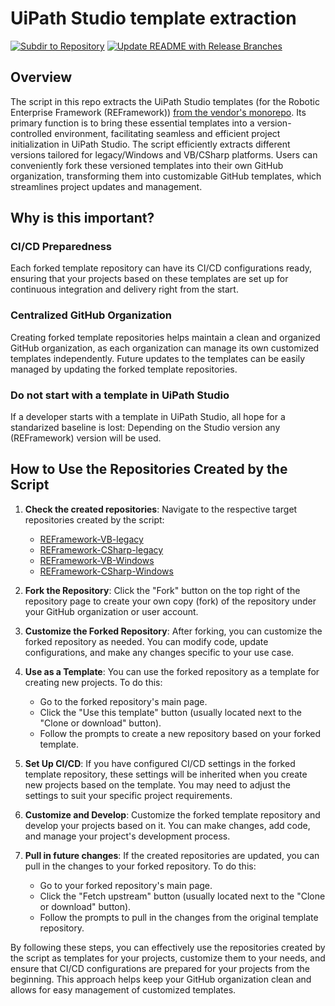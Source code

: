 # UiPath Studio template extraction

[![Subdir to Repository](https://github.com/rpapub/BuoyantXenon/actions/workflows/subdir_to_repository.yml/badge.svg)](https://github.com/rpapub/BuoyantXenon/actions/workflows/subdir_to_repository.yml) [![Update README with Release Branches](https://github.com/rpapub/BuoyantXenon/actions/workflows/update-readmes.yml/badge.svg)](https://github.com/rpapub/BuoyantXenon/actions/workflows/update-readmes.yml)

## Overview

The script in this repo extracts the UiPath Studio templates (for the Robotic Enterprise Framework (REFramework)) [from the vendor's monorepo](https://github.com/UiPath-Services/StudioTemplates/). Its primary function is to bring these essential templates into a version-controlled environment, facilitating seamless and efficient project initialization in UiPath Studio. The script efficiently extracts different versions tailored for legacy/Windows and VB/CSharp platforms. Users can conveniently fork these versioned templates into their own GitHub organization, transforming them into customizable GitHub templates, which streamlines project updates and management.

## Why is this important?

### CI/CD Preparedness

Each forked template repository can have its CI/CD configurations ready, ensuring that your projects based on these templates are set up for continuous integration and delivery right from the start.

### Centralized GitHub Organization

Creating forked template repositories helps maintain a clean and organized GitHub organization, as each organization can manage its own customized templates independently. Future updates to the templates can be easily managed by updating the forked template repositories.

### Do not start with a template in UiPath Studio

If a developer starts with a template in UiPath Studio, all hope for a standarized baseline is lost: Depending on the Studio version any (REFramework) version will be used.

## How to Use the Repositories Created by the Script

1. **Check the created repositories**: Navigate to the respective target repositories created by the script:

   - [REFramework-VB-legacy](https://github.com/rpapub/REFramework-VB-legacy.git)
   - [REFramework-CSharp-legacy](https://github.com/rpapub/REFramework-CSharp-legacy.git)
   - [REFramework-VB-Windows](https://github.com/rpapub/REFramework-VB-Windows.git)
   - [REFramework-CSharp-Windows](https://github.com/rpapub/REFramework-CSharp-Windows.git)

2. **Fork the Repository**: Click the "Fork" button on the top right of the repository page to create your own copy (fork) of the repository under your GitHub organization or user account.

3. **Customize the Forked Repository**: After forking, you can customize the forked repository as needed. You can modify code, update configurations, and make any changes specific to your use case.

4. **Use as a Template**: You can use the forked repository as a template for creating new projects. To do this:

   - Go to the forked repository's main page.
   - Click the "Use this template" button (usually located next to the "Clone or download" button).
   - Follow the prompts to create a new repository based on your forked template.

5. **Set Up CI/CD**: If you have configured CI/CD settings in the forked template repository, these settings will be inherited when you create new projects based on the template. You may need to adjust the settings to suit your specific project requirements.

6. **Customize and Develop**: Customize the forked template repository and develop your projects based on it. You can make changes, add code, and manage your project's development process.

7. **Pull in future changes**: If the created repositories are updated, you can pull in the changes to your forked repository. To do this:

   - Go to your forked repository's main page.
   - Click the "Fetch upstream" button (usually located next to the "Clone or download" button).
   - Follow the prompts to pull in the changes from the original template repository.

By following these steps, you can effectively use the repositories created by the script as templates for your projects, customize them to your needs, and ensure that CI/CD configurations are prepared for your projects from the beginning. This approach helps keep your GitHub organization clean and allows for easy management of customized templates.

